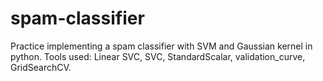 # spam-classifier
Practice implementing a spam classifier with SVM and Gaussian kernel in python. Tools used: Linear SVC, SVC, StandardScalar, validation_curve, GridSearchCV. 
